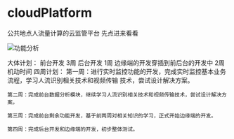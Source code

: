 # cloudPlatform
公共地点人流量计算的云监管平台 先点进来看看

![功能分析](https://github.com/wxylll/cloudPlatform/blob/master/image/%E5%85%AC%E5%85%B1%E5%9C%B0%E7%82%B9%E4%BA%BA%E6%B5%81%E9%87%8F%E8%AE%A1%E7%AE%97%E7%9A%84%E4%BA%91%E7%9B%91%E7%AE%A1%E5%B9%B3%E5%8F%B0.png)


大体计划：
	前台开发 3周
	后台开发 1周
	边缘端的开发穿插到前后台的开发中
	2周机动时间
四周计划：
	第一周：进行实时监控功能的开发，完成实时监控基本业务流程，学习人流识别相关技术和视频传输
	技术，尝试设计解决方案。

	第二周：完成前台数据分析模块，继续学习人流识别相关技术和视频传输技术，尝试设计解决方案。

	第三周：完成前台剩余功能开发，基于前两周对相关知识的学习，正式开始边缘端的开发。

	第四周：完成后台开发和边缘端的开发，初步整体测试。
